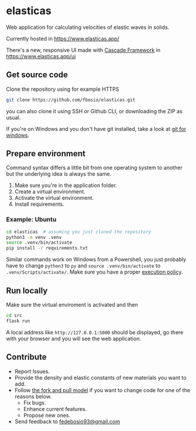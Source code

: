 # elasticas
Web application for calculating velocities of elastic waves in solids.

Currently hosted in https://www.elasticas.app/

There's a new, responsive UI made with [Cascade Framework](https://jslegers.github.io/cascadeframework/) in https://www.elasticas.app/ui


## Get source code
Clone the repository using for example HTTPS
```bash
git clone https://github.com/fbosio/elasticas.git
```
you can also clone it using SSH or Github CLI, or downloading the ZIP as usual.

If you're on Windows and you don't have git installed, take a look at [git for windows](https://gitforwindows.org/).

## Prepare environment
Command syntax differs a little bit from one operating system to another but the underlying idea is always the same.

1. Make sure you're in the application folder.
2. Create a virtual environment.
3. Activate the virtual environment.
4. Install requirements.

### Example: Ubuntu
```bash
cd elasticas  # assuming you just cloned the repository
python3 -m venv .venv
source .venv/bin/activate
pip install -r requirements.txt
```

Similar commands work on Windows from a Powershell, you just probably have to change `python3` to `py` and `source .venv/bin/activate` to `.venv/Scripts/activate/`.
Make sure you have a proper [execution policy](https://docs.microsoft.com/en-us/powershell/module/microsoft.powershell.core/about/about_execution_policies).

## Run locally
Make sure the virtual enviroment is activated and then
```bash
cd src
flask run
```
A local address like `http://127.0.0.1:5000` should be displayed, go there with your browser and you will see the web application.

## Contribute
* Report Issues.
* Provide the density and elastic constants of new materials you want to add.
* Follow [the fork and pull model](https://docs.github.com/en/pull-requests/collaborating-with-pull-requests/getting-started/about-collaborative-development-models#fork-and-pull-model) if you want to change code for one of the reasons below.
  * Fix bugs.
  * Enhance current features.
  * Propose new ones.
* Send feedback to fedebosio93@gmail.com
